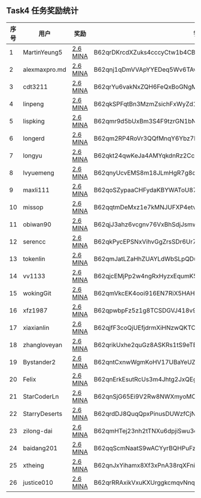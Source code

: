 ## Task4 任务奖励统计


| 序号| 用户               | 奖励                                                                                            | 钱包                                                    |
|-----|--------------------|-------------------------------------------------------------------------------------------------|---------------------------------------------------------|
| 1   | MartinYeung5       | [2.6 MINA](https://minascan.io/mainnet/tx/5JuTMaX7RDht4nG5e5JE848WsaBs1GnRfWGNso5d9J6kRzGSxusz) | B62qrDKrcdXZuks4cccyCtw1b4CBbrcpYFoEQs85pLVmRVUqwAFcakx | 
| 2   | alexmaxpro.md      | [2.6 MINA](https://minascan.io/mainnet/tx/5JvGrh1J1ZoJ36HxiqXzQPYGTTva1eanEtzg3F5MiZUxTa5GsYfc) | B62qnj1qDmVVApYYEDeq5Wv6TAvgWZtnZhW9yEswD3h54umrrkrCheZ | 
| 3   | cdt3211            | [2.6 MINA](https://minascan.io/mainnet/tx/5JvNwSHSpdsktNZHo7Z55ZGxiN67SRKGSe9eULDncfW5KPUUHpHp) | B62qrYu6vakNxZQH6FeQxBoGNgME7u35Wswqh53YEFPUVr7HwNrhiQC | 
| 4   | linpeng            | [2.6 MINA](https://minascan.io/mainnet/tx/5JuDeigRNKyY8FLSEa36kxsEdk6di8X6bNTPhjWq81zZVKFZBHsv) | B62qkSPFqtBn3MzmZsichFxWyZd1CCKbmAU27iriTDRzjRi5DhwDqn9 | 
| 5   | lispking           | [2.6 MINA](https://minascan.io/mainnet/tx/5Jtdh9WcYEiKDTSJKkMxL2PFnWjSWafTKU2LCVxKdw9AkTHs4AUp) | B62qmr9d5bUxBm3S4F9tzrGN1bNdnBEAkdqFhFvJiw5X3oeQZeZMZYP | 
| 6   | longerd            | [2.6 MINA](https://minascan.io/mainnet/tx/5JtwRv3VZJueBYFaKNYYvd9xCtcrMLhCUuNb1CNYCWUrpugYmN2X) | B62qm2RP4RoVr3QQfMnqY6Ybz7EEddXAHyPAkettYXxnnSvR3L2cHde | 
| 7   | longyu             | [2.6 MINA](https://minascan.io/mainnet/tx/5Jv7pXzoQpasqYiQtUyQp7t98LfTn1CviDcgdC8F4c1rLKCNA2CQ) | B62qkt24qwKeJa4AMYqkdnRz2Cc49DW6XrUk5eyFeyATR1QoykiMcbC | 
| 8   | lvyuemeng          | [2.6 MINA](https://minascan.io/mainnet/tx/5JuQ9YDkeM3nDKqDtH4A9h9hv74yRD9kLAen6RGt2pEBGGt7czVi) | B62qnyUcvEMS8m18JLmHgR7g8qKuK7Bf1PgFAGyctQt4RpZcfaTaRNo | 
| 9   | maxli111           | [2.6 MINA](https://minascan.io/mainnet/tx/5Jv3W6qVRum3bSUoBwioRRV9L7yNsx3TuKFgx5BecxVRgS3L7jFS) | B62qoSZypaaCHFydaKBYWAToU87iV7jRrUJ1TdHzwSx85GSfYo5CjY1 | 
| 10  | missop             | [2.6 MINA](https://minascan.io/mainnet/tx/5JtqQHyGTUsKqPjxBq7NfGwjsuyrYSiS4XJumJnPiCLfPDZXVJzC) | B62qqtmDeMxz1e7kMNJUFXP4etvmSkEFyyaY1SMjSPjxVDivEy57ntj | 
| 11  | obiwan90           | [2.6 MINA](https://minascan.io/mainnet/tx/5Jv8fWE6UwATBeQxoz3aVv5WJjbuuM8vZ8N244oMHj1xVg3FU9aa) | B62qjJ3ahz6vcgnv76VxBhSdjJsmwJiV6Hgn5SuJDjeXYPzVm4Ur6PK | 
| 12  | serencc            | [2.6 MINA](https://minascan.io/mainnet/tx/5JuZQ46noSUNZiK8eH7P29iRst7pX4ybo1eWcC3Fzwb4jWC34zCm) | B62qkPycEPSNxVihvGgZrsSDr6Ur72BMCdMpKo9nYhA4oXCmRG4FsWv | 
| 13  | tokenlin           | [2.6 MINA](https://minascan.io/mainnet/tx/5JuuDqxwp2AoovEcuWthxxSuESyBksXWqyWXu2YxFyuXdSXjczuh) | B62qmJatLZaHhZUAYLdWbSLpQDuF3gRYJv1knDGruTRTubNbBJRSAVV | 
| 14  | vv1133             | [2.6 MINA](https://minascan.io/mainnet/tx/5JtaXc255sm1F5ybshqWrmX8fZud475qbrH6Q3UqN9BprRdxxxZy) | B62qjcEMjPp2w4ngRxHyzxEqumK58nXKVpjZpPk8HF9f2fLY5GvbEFS | 
| 15  | wokingGit          | [2.6 MINA](https://minascan.io/mainnet/tx/5JvBjCPvdyHZAJM49JQ4o9aibufurCRoBo9N5oBjTYwLZfkgg6DT) | B62qmVkcEK4ooi916EN7RiX5HAH14UzhCAZMU26k3uw8Ez4CjcM8xa9 | 
| 16  | xfz1987            | [2.6 MINA](https://minascan.io/mainnet/tx/5Ju9f5yMQ8Q9NL1Hqc4UAZxV3FvBxScktEKW8CRPDMzMVxvGo3sC) | B62qpwbpFz5z1g8TCSDGVJ418v98ob7m4VE3vcgm1XtQrgLVGin28af | 
| 17  | xiaxianlin         | [2.6 MINA](https://minascan.io/mainnet/tx/5Jun9U98vn6hkoT4WyeKR6rQHd2dTpWMCD3Bki4Kbse9WQ3AhXH2) | B62qjfF3coQjUEfjdrmXiHNzwQKTCXQgyeLNCBGHSSozV6ebLp9iBoB | 
| 18  | zhangloveyan       | [2.6 MINA](https://minascan.io/mainnet/tx/5JtnzUMMoMAWVU4veZJxGVjeu7WH13YKcrfHNiyNDpXRnPxXDpcj) | B62qrikUxhe2quGz8ASKRs1tS9eTBVEwD6Wo4z4uRDSEET8NG7LBLu7 | 
| 19  | Bystander2         | [2.6 MINA](https://minascan.io/mainnet/tx/5JtmHMFE1WnRiAf6pkBiDJ9VGQYTnyECegEztB73vtM9b4TA32mj) | B62qntCxnwWgmKoHV17UBaYeUZF7MeEkkiMq7gnXq9Xa9qXV93REN5Z |
| 20  | Felix              | [2.6 MINA](https://minascan.io/mainnet/tx/5JvBtreSUkp2MZ4XZDaoWFHtj9tRQ6vqm86CWU6AL78PKrRkRgrc) | B62qnErkEsutRcUs3m4Jhtg2JxQEgpTHiYZsCy7i166YsQwf8wcsTJj |
| 21  | StarCoderLn        | [2.6 MINA](https://minascan.io/mainnet/tx/5Juh9kZLMctD5CxTkDayCsWb5JVnfXaYYqjZrFE3T9JbEYb6HYX5) | B62qnSjG65Ei9V2Rw8NWXmyoMCqd3Y5SZzY7J3c9xJXvX51Qdej1GsD |
| 22  | StarryDeserts      | [2.6 MINA](https://minascan.io/mainnet/tx/5JugcRdhoBxwEXud2j9Ak2WDm2vW4onAj6NWDizQpTjpp4j8xyBk) | B62qrdDJ8QuqQpxPinusDUWzfCjN6JE6qB6T1JcCT9HEoCZjj8EgVQn |
| 23  | zilong-dai         | [2.6 MINA](https://minascan.io/mainnet/tx/5JufTdmyiDMZHxJLmtMRSnEPJ2e3msRP465iPqJrkuuajkZedeuH) | B62qmHTej23nh2tTNXu6dpjiSwu3ofdjPd1p6mqLTyhic3QkiayTiAt |
| 24  | baidang201         | [2.6 MINA](https://minascan.io/mainnet/tx/5JtiQTi538VfL37V9xZ1P5a3EKu3sth9Y1XGBwDQkuyA3A7Kyftk) | B62qqScmNaatS9wACYyrBQHPuFzUki9GJgvkeddLpvmsWJxY7kqnJUB |
| 25  | xtheing            | [2.6 MINA](https://minascan.io/mainnet/tx/5JtyBdeDSiedozZ8F6u2o6RsTv3GjLAhD43mc4znx8tWBuGMPcy9) | B62qnJxYihamx8Xf3xPnA38rqXFnimjyuqt7Li3Bi3xLKF3u125npdY |
| 26  | justice010         | [2.6 MINA](https://minascan.io/mainnet/tx/5JuAFQb817MSqcCFXkgA3WCJEYSEgWvcg5hUfvvGMZDpcp531cBx) | B62qrRRAxikVxuKXUrggkcmqvNnqNzz3RkYd8DLUAaD5yA5dSy2hvtU |



